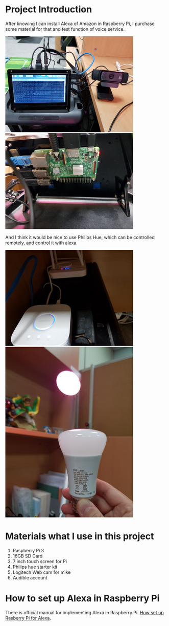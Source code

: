 # Project Introduction
After knowing I can install Alexa of Amazon in Raspberry Pi, I purchase some material for that and test function of voice service.

<img src="/assets/alexa/alexa_1.jpg" width="400"> <img src="/assets/alexa/alexa_2.jpg" width="400">

And I think it would be nice to use Philips Hue, which can be controlled remotely, and control it with alexa.

<img src="/assets/alexa/alexa_3.jpg" width="400"> <img src="/assets/alexa/alexa_4.jpg" width="400">

# Materials what I use in this project
1. Raspberry Pi 3
2. 16GB SD Card
3. 7 inch touch screen for Pi
4. Philips hue starter kit
5. Logitech Web cam for mike
6. Audible account

# How to set up Alexa in Raspberry Pi
There is official manual for implementing Alexa in Raspberry Pi. [How set up Rasberry Pi for Alexa](https://developer.amazon.com/en-US/docs/alexa/alexa-voice-service/set-up-raspberry-pi.html).
